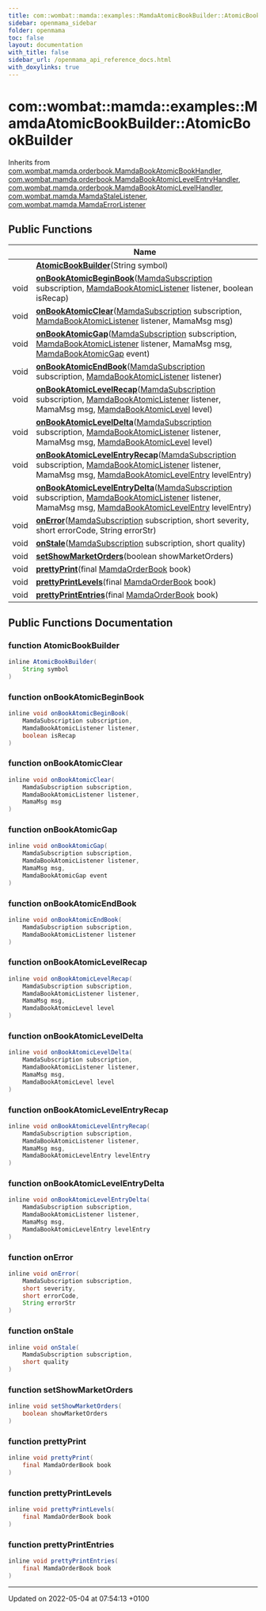 ```yaml
---
title: com::wombat::mamda::examples::MamdaAtomicBookBuilder::AtomicBookBuilder
sidebar: openmama_sidebar
folder: openmama
toc: false
layout: documentation
with_title: false
sidebar_url: /openmama_api_reference_docs.html
with_doxylinks: true
---
```


# com::wombat::mamda::examples::MamdaAtomicBookBuilder::AtomicBookBuilder





Inherits from [com.wombat.mamda.orderbook.MamdaBookAtomicBookHandler](interfacecom_1_1wombat_1_1mamda_1_1orderbook_1_1MamdaBookAtomicBookHandler.html), [com.wombat.mamda.orderbook.MamdaBookAtomicLevelEntryHandler](interfacecom_1_1wombat_1_1mamda_1_1orderbook_1_1MamdaBookAtomicLevelEntryHandler.html), [com.wombat.mamda.orderbook.MamdaBookAtomicLevelHandler](interfacecom_1_1wombat_1_1mamda_1_1orderbook_1_1MamdaBookAtomicLevelHandler.html), [com.wombat.mamda.MamdaStaleListener](interfacecom_1_1wombat_1_1mamda_1_1MamdaStaleListener.html), [com.wombat.mamda.MamdaErrorListener](interfacecom_1_1wombat_1_1mamda_1_1MamdaErrorListener.html)

## Public Functions

|                | Name           |
| -------------- | -------------- |
| | **[AtomicBookBuilder](classcom_1_1wombat_1_1mamda_1_1examples_1_1MamdaAtomicBookBuilder_1_1AtomicBookBuilder.html#function-atomicbookbuilder)**(String symbol) |
| void | **[onBookAtomicBeginBook](classcom_1_1wombat_1_1mamda_1_1examples_1_1MamdaAtomicBookBuilder_1_1AtomicBookBuilder.html#function-onbookatomicbeginbook)**([MamdaSubscription](classcom_1_1wombat_1_1mamda_1_1MamdaSubscription.html) subscription, [MamdaBookAtomicListener](classcom_1_1wombat_1_1mamda_1_1orderbook_1_1MamdaBookAtomicListener.html) listener, boolean isRecap) |
| void | **[onBookAtomicClear](classcom_1_1wombat_1_1mamda_1_1examples_1_1MamdaAtomicBookBuilder_1_1AtomicBookBuilder.html#function-onbookatomicclear)**([MamdaSubscription](classcom_1_1wombat_1_1mamda_1_1MamdaSubscription.html) subscription, [MamdaBookAtomicListener](classcom_1_1wombat_1_1mamda_1_1orderbook_1_1MamdaBookAtomicListener.html) listener, MamaMsg msg) |
| void | **[onBookAtomicGap](classcom_1_1wombat_1_1mamda_1_1examples_1_1MamdaAtomicBookBuilder_1_1AtomicBookBuilder.html#function-onbookatomicgap)**([MamdaSubscription](classcom_1_1wombat_1_1mamda_1_1MamdaSubscription.html) subscription, [MamdaBookAtomicListener](classcom_1_1wombat_1_1mamda_1_1orderbook_1_1MamdaBookAtomicListener.html) listener, MamaMsg msg, [MamdaBookAtomicGap](interfacecom_1_1wombat_1_1mamda_1_1orderbook_1_1MamdaBookAtomicGap.html) event) |
| void | **[onBookAtomicEndBook](classcom_1_1wombat_1_1mamda_1_1examples_1_1MamdaAtomicBookBuilder_1_1AtomicBookBuilder.html#function-onbookatomicendbook)**([MamdaSubscription](classcom_1_1wombat_1_1mamda_1_1MamdaSubscription.html) subscription, [MamdaBookAtomicListener](classcom_1_1wombat_1_1mamda_1_1orderbook_1_1MamdaBookAtomicListener.html) listener) |
| void | **[onBookAtomicLevelRecap](classcom_1_1wombat_1_1mamda_1_1examples_1_1MamdaAtomicBookBuilder_1_1AtomicBookBuilder.html#function-onbookatomiclevelrecap)**([MamdaSubscription](classcom_1_1wombat_1_1mamda_1_1MamdaSubscription.html) subscription, [MamdaBookAtomicListener](classcom_1_1wombat_1_1mamda_1_1orderbook_1_1MamdaBookAtomicListener.html) listener, MamaMsg msg, [MamdaBookAtomicLevel](interfacecom_1_1wombat_1_1mamda_1_1orderbook_1_1MamdaBookAtomicLevel.html) level) |
| void | **[onBookAtomicLevelDelta](classcom_1_1wombat_1_1mamda_1_1examples_1_1MamdaAtomicBookBuilder_1_1AtomicBookBuilder.html#function-onbookatomicleveldelta)**([MamdaSubscription](classcom_1_1wombat_1_1mamda_1_1MamdaSubscription.html) subscription, [MamdaBookAtomicListener](classcom_1_1wombat_1_1mamda_1_1orderbook_1_1MamdaBookAtomicListener.html) listener, MamaMsg msg, [MamdaBookAtomicLevel](interfacecom_1_1wombat_1_1mamda_1_1orderbook_1_1MamdaBookAtomicLevel.html) level) |
| void | **[onBookAtomicLevelEntryRecap](classcom_1_1wombat_1_1mamda_1_1examples_1_1MamdaAtomicBookBuilder_1_1AtomicBookBuilder.html#function-onbookatomiclevelentryrecap)**([MamdaSubscription](classcom_1_1wombat_1_1mamda_1_1MamdaSubscription.html) subscription, [MamdaBookAtomicListener](classcom_1_1wombat_1_1mamda_1_1orderbook_1_1MamdaBookAtomicListener.html) listener, MamaMsg msg, [MamdaBookAtomicLevelEntry](interfacecom_1_1wombat_1_1mamda_1_1orderbook_1_1MamdaBookAtomicLevelEntry.html) levelEntry) |
| void | **[onBookAtomicLevelEntryDelta](classcom_1_1wombat_1_1mamda_1_1examples_1_1MamdaAtomicBookBuilder_1_1AtomicBookBuilder.html#function-onbookatomiclevelentrydelta)**([MamdaSubscription](classcom_1_1wombat_1_1mamda_1_1MamdaSubscription.html) subscription, [MamdaBookAtomicListener](classcom_1_1wombat_1_1mamda_1_1orderbook_1_1MamdaBookAtomicListener.html) listener, MamaMsg msg, [MamdaBookAtomicLevelEntry](interfacecom_1_1wombat_1_1mamda_1_1orderbook_1_1MamdaBookAtomicLevelEntry.html) levelEntry) |
| void | **[onError](classcom_1_1wombat_1_1mamda_1_1examples_1_1MamdaAtomicBookBuilder_1_1AtomicBookBuilder.html#function-onerror)**([MamdaSubscription](classcom_1_1wombat_1_1mamda_1_1MamdaSubscription.html) subscription, short severity, short errorCode, String errorStr) |
| void | **[onStale](classcom_1_1wombat_1_1mamda_1_1examples_1_1MamdaAtomicBookBuilder_1_1AtomicBookBuilder.html#function-onstale)**([MamdaSubscription](classcom_1_1wombat_1_1mamda_1_1MamdaSubscription.html) subscription, short quality) |
| void | **[setShowMarketOrders](classcom_1_1wombat_1_1mamda_1_1examples_1_1MamdaAtomicBookBuilder_1_1AtomicBookBuilder.html#function-setshowmarketorders)**(boolean showMarketOrders) |
| void | **[prettyPrint](classcom_1_1wombat_1_1mamda_1_1examples_1_1MamdaAtomicBookBuilder_1_1AtomicBookBuilder.html#function-prettyprint)**(final [MamdaOrderBook](classcom_1_1wombat_1_1mamda_1_1orderbook_1_1MamdaOrderBook.html) book) |
| void | **[prettyPrintLevels](classcom_1_1wombat_1_1mamda_1_1examples_1_1MamdaAtomicBookBuilder_1_1AtomicBookBuilder.html#function-prettyprintlevels)**(final [MamdaOrderBook](classcom_1_1wombat_1_1mamda_1_1orderbook_1_1MamdaOrderBook.html) book) |
| void | **[prettyPrintEntries](classcom_1_1wombat_1_1mamda_1_1examples_1_1MamdaAtomicBookBuilder_1_1AtomicBookBuilder.html#function-prettyprintentries)**(final [MamdaOrderBook](classcom_1_1wombat_1_1mamda_1_1orderbook_1_1MamdaOrderBook.html) book) |

## Public Functions Documentation

### function AtomicBookBuilder

```java
inline AtomicBookBuilder(
    String symbol
)
```


### function onBookAtomicBeginBook

```java
inline void onBookAtomicBeginBook(
    MamdaSubscription subscription,
    MamdaBookAtomicListener listener,
    boolean isRecap
)
```


### function onBookAtomicClear

```java
inline void onBookAtomicClear(
    MamdaSubscription subscription,
    MamdaBookAtomicListener listener,
    MamaMsg msg
)
```


### function onBookAtomicGap

```java
inline void onBookAtomicGap(
    MamdaSubscription subscription,
    MamdaBookAtomicListener listener,
    MamaMsg msg,
    MamdaBookAtomicGap event
)
```


### function onBookAtomicEndBook

```java
inline void onBookAtomicEndBook(
    MamdaSubscription subscription,
    MamdaBookAtomicListener listener
)
```


### function onBookAtomicLevelRecap

```java
inline void onBookAtomicLevelRecap(
    MamdaSubscription subscription,
    MamdaBookAtomicListener listener,
    MamaMsg msg,
    MamdaBookAtomicLevel level
)
```


### function onBookAtomicLevelDelta

```java
inline void onBookAtomicLevelDelta(
    MamdaSubscription subscription,
    MamdaBookAtomicListener listener,
    MamaMsg msg,
    MamdaBookAtomicLevel level
)
```


### function onBookAtomicLevelEntryRecap

```java
inline void onBookAtomicLevelEntryRecap(
    MamdaSubscription subscription,
    MamdaBookAtomicListener listener,
    MamaMsg msg,
    MamdaBookAtomicLevelEntry levelEntry
)
```


### function onBookAtomicLevelEntryDelta

```java
inline void onBookAtomicLevelEntryDelta(
    MamdaSubscription subscription,
    MamdaBookAtomicListener listener,
    MamaMsg msg,
    MamdaBookAtomicLevelEntry levelEntry
)
```


### function onError

```java
inline void onError(
    MamdaSubscription subscription,
    short severity,
    short errorCode,
    String errorStr
)
```


### function onStale

```java
inline void onStale(
    MamdaSubscription subscription,
    short quality
)
```


### function setShowMarketOrders

```java
inline void setShowMarketOrders(
    boolean showMarketOrders
)
```


### function prettyPrint

```java
inline void prettyPrint(
    final MamdaOrderBook book
)
```


### function prettyPrintLevels

```java
inline void prettyPrintLevels(
    final MamdaOrderBook book
)
```


### function prettyPrintEntries

```java
inline void prettyPrintEntries(
    final MamdaOrderBook book
)
```


-------------------------------

Updated on 2022-05-04 at 07:54:13 +0100